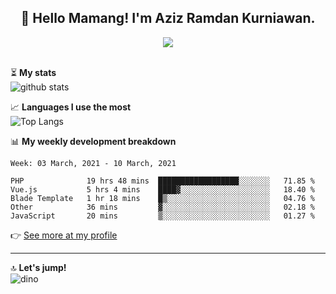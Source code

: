 <h2 align="center">👋 Hello Mamang! I'm Aziz Ramdan Kurniawan.</h2>  
<p align="center">
  <img src="https://komarev.com/ghpvc/?username=azizramdan"> <br><br>
</p>
    
⏳ **My stats**  
![github stats](https://github-readme-stats.vercel.app/api?username=azizramdan&show_icons=true&count_private=true&title_color=000&hide_border=true&hide_title=true)  

📈 **Languages I use the most**  
![Top Langs](https://github-readme-stats.vercel.app/api/top-langs/?username=azizramdan&layout=compact&langs_count=6&hide=tsql&hide_border=true&hide_title=true&exclude_repo=Futsal-Go,Futsal-Go-Admin,Sistem-Informasi-Sensus-Harian-Rawat-Inap)  

📊 **My weekly development breakdown**
<!--START_SECTION:waka-->
```text
Week: 03 March, 2021 - 10 March, 2021

PHP              19 hrs 48 mins  ██████████████████░░░░░░░   71.85 % 
Vue.js           5 hrs 4 mins    ████▓░░░░░░░░░░░░░░░░░░░░   18.40 % 
Blade Template   1 hr 18 mins    █▒░░░░░░░░░░░░░░░░░░░░░░░   04.76 % 
Other            36 mins         ▓░░░░░░░░░░░░░░░░░░░░░░░░   02.18 % 
JavaScript       20 mins         ▒░░░░░░░░░░░░░░░░░░░░░░░░   01.27 % 
```
<!--END_SECTION:waka-->
👉 [See more at my profile](https://wakatime.com/@azizramdan)
***
🔝 **Let's jump!**  
![dino](https://raw.githubusercontent.com/azizramdan/azizramdan/master/dino.gif)  
